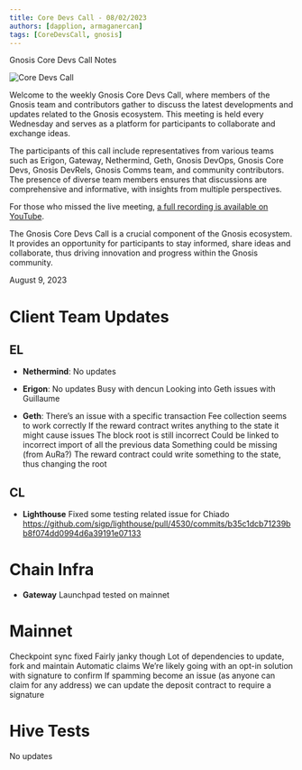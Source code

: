 ```yaml
---
title: Core Devs Call - 08/02/2023
authors: [dapplion, armaganercan]
tags: [CoreDevsCall, gnosis]
---
```


Gnosis Core Devs Call Notes

![Core Devs Call ](https://github.com/gnosischain/documentation-1/assets/75987728/c07e8c24-bf37-4f25-85b9-0b41eebb32f3)

Welcome to the weekly Gnosis Core Devs Call, where members of the Gnosis team and contributors gather to discuss the latest developments and updates related to the Gnosis ecosystem. This meeting is held every Wednesday and serves as a platform for participants to collaborate and exchange ideas.

The participants of this call include representatives from various teams such as Erigon, Gateway, Nethermind, Geth, Gnosis DevOps, Gnosis Core Devs, Gnosis DevRels, Gnosis Comms team, and community contributors. The presence of diverse team members ensures that discussions are comprehensive and informative, with insights from multiple perspectives.

For those who missed the live meeting, [a full recording is available on YouTube](https://youtu.be/32qBQyAKn8o). 

The Gnosis Core Devs Call is a crucial component of the Gnosis ecosystem. It provides an opportunity for participants to stay informed, share ideas and collaborate, thus driving innovation and progress within the Gnosis community.

August 9, 2023

# Client Team Updates
## EL

* **Nethermind**: 
No updates


* **Erigon**: 
No updates
Busy with dencun
Looking into Geth issues with Guillaume


* **Geth**:
There’s an issue with a specific transaction
Fee collection seems to work correctly
If the reward contract writes anything to the state it might cause issues
The block root is still incorrect
Could be linked to incorrect import of all the previous data
Something could be missing (from AuRa?)
The reward contract could write something to the state, thus changing the root

## CL

* **Lighthouse**
Fixed some testing related issue for Chiado
https://github.com/sigp/lighthouse/pull/4530/commits/b35c1dcb71239bb8f074dd0994d6a39191e07133


# Chain Infra

* **Gateway**
Launchpad tested on mainnet

# Mainnet

Checkpoint sync fixed
Fairly janky though
Lot of dependencies to update, fork and maintain
Automatic claims
We’re likely going with an opt-in solution with signature to confirm
If spamming become an issue (as anyone can claim for any address) we can update the deposit contract to require a signature


# Hive Tests

No updates














